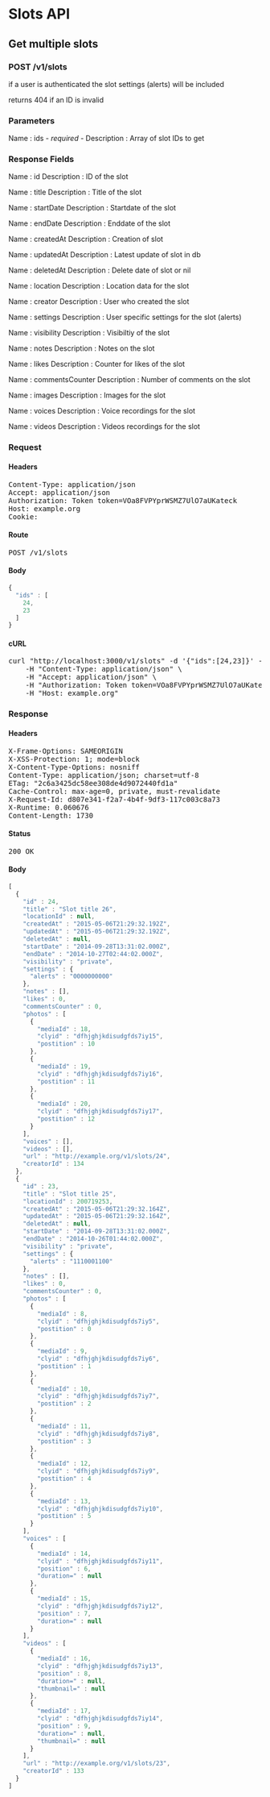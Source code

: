 # Slots API

## Get multiple slots

### POST /v1/slots

if a user is authenticated the slot settings (alerts) will be included

returns 404 if an ID is invalid

### Parameters

Name : ids *- required -*
Description : Array of slot IDs to get


### Response Fields

Name : id
Description : ID of the slot

Name : title
Description : Title of the slot

Name : startDate
Description : Startdate of the slot

Name : endDate
Description : Enddate of the slot

Name : createdAt
Description : Creation of slot

Name : updatedAt
Description : Latest update of slot in db

Name : deletedAt
Description : Delete date of slot or nil

Name : location
Description : Location data for the slot

Name : creator
Description : User who created the slot

Name : settings
Description : User specific settings for the slot (alerts)

Name : visibility
Description : Visibiltiy of the slot

Name : notes
Description : Notes on the slot

Name : likes
Description : Counter for likes of the slot

Name : commentsCounter
Description : Number of comments on the slot

Name : images
Description : Images for the slot

Name : voices
Description : Voice recordings for the slot

Name : videos
Description : Videos recordings for the slot

### Request

#### Headers

<pre>Content-Type: application/json
Accept: application/json
Authorization: Token token=VOa8FVPYprWSMZ7UlO7aUKateck
Host: example.org
Cookie: </pre>

#### Route

<pre>POST /v1/slots</pre>

#### Body
```javascript
{
  "ids" : [
    24,
    23
  ]
}
```


#### cURL

<pre class="request">curl &quot;http://localhost:3000/v1/slots&quot; -d &#39;{&quot;ids&quot;:[24,23]}&#39; -X POST \
	-H &quot;Content-Type: application/json&quot; \
	-H &quot;Accept: application/json&quot; \
	-H &quot;Authorization: Token token=VOa8FVPYprWSMZ7UlO7aUKateck&quot; \
	-H &quot;Host: example.org&quot;</pre>

### Response

#### Headers

<pre>X-Frame-Options: SAMEORIGIN
X-XSS-Protection: 1; mode=block
X-Content-Type-Options: nosniff
Content-Type: application/json; charset=utf-8
ETag: &quot;2c6a3425dc58ee308de4d9072440fd1a&quot;
Cache-Control: max-age=0, private, must-revalidate
X-Request-Id: d807e341-f2a7-4b4f-9df3-117c003c8a73
X-Runtime: 0.060676
Content-Length: 1730</pre>

#### Status

<pre>200 OK</pre>

#### Body

```javascript
[
  {
    "id" : 24,
    "title" : "Slot title 26",
    "locationId" : null,
    "createdAt" : "2015-05-06T21:29:32.192Z",
    "updatedAt" : "2015-05-06T21:29:32.192Z",
    "deletedAt" : null,
    "startDate" : "2014-09-28T13:31:02.000Z",
    "endDate" : "2014-10-27T02:44:02.000Z",
    "visibility" : "private",
    "settings" : {
      "alerts" : "0000000000"
    },
    "notes" : [],
    "likes" : 0,
    "commentsCounter" : 0,
    "photos" : [
      {
        "mediaId" : 18,
        "clyid" : "dfhjghjkdisudgfds7iy15",
        "postition" : 10
      },
      {
        "mediaId" : 19,
        "clyid" : "dfhjghjkdisudgfds7iy16",
        "postition" : 11
      },
      {
        "mediaId" : 20,
        "clyid" : "dfhjghjkdisudgfds7iy17",
        "postition" : 12
      }
    ],
    "voices" : [],
    "videos" : [],
    "url" : "http://example.org/v1/slots/24",
    "creatorId" : 134
  },
  {
    "id" : 23,
    "title" : "Slot title 25",
    "locationId" : 200719253,
    "createdAt" : "2015-05-06T21:29:32.164Z",
    "updatedAt" : "2015-05-06T21:29:32.164Z",
    "deletedAt" : null,
    "startDate" : "2014-09-28T13:31:02.000Z",
    "endDate" : "2014-10-26T01:44:02.000Z",
    "visibility" : "private",
    "settings" : {
      "alerts" : "1110001100"
    },
    "notes" : [],
    "likes" : 0,
    "commentsCounter" : 0,
    "photos" : [
      {
        "mediaId" : 8,
        "clyid" : "dfhjghjkdisudgfds7iy5",
        "postition" : 0
      },
      {
        "mediaId" : 9,
        "clyid" : "dfhjghjkdisudgfds7iy6",
        "postition" : 1
      },
      {
        "mediaId" : 10,
        "clyid" : "dfhjghjkdisudgfds7iy7",
        "postition" : 2
      },
      {
        "mediaId" : 11,
        "clyid" : "dfhjghjkdisudgfds7iy8",
        "postition" : 3
      },
      {
        "mediaId" : 12,
        "clyid" : "dfhjghjkdisudgfds7iy9",
        "postition" : 4
      },
      {
        "mediaId" : 13,
        "clyid" : "dfhjghjkdisudgfds7iy10",
        "postition" : 5
      }
    ],
    "voices" : [
      {
        "mediaId" : 14,
        "clyid" : "dfhjghjkdisudgfds7iy11",
        "position" : 6,
        "duration=" : null
      },
      {
        "mediaId" : 15,
        "clyid" : "dfhjghjkdisudgfds7iy12",
        "position" : 7,
        "duration=" : null
      }
    ],
    "videos" : [
      {
        "mediaId" : 16,
        "clyid" : "dfhjghjkdisudgfds7iy13",
        "position" : 8,
        "duration=" : null,
        "thumbnail=" : null
      },
      {
        "mediaId" : 17,
        "clyid" : "dfhjghjkdisudgfds7iy14",
        "position" : 9,
        "duration=" : null,
        "thumbnail=" : null
      }
    ],
    "url" : "http://example.org/v1/slots/23",
    "creatorId" : 133
  }
]
```
